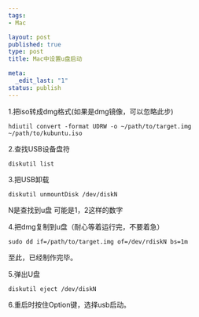 ```yaml
--- 
tags: 
- Mac

layout: post
published: true
type: post
title: Mac中设置u盘启动

meta: 
  _edit_last: "1"
status: publish
---
```

1.把iso转成dmg格式(如果是dmg镜像，可以忽略此步)

    hdiutil convert -format UDRW -o ~/path/to/target.img ~/path/to/kubuntu.iso  
    

2.查找USB设备盘符

    diskutil list  
    

<!--more-->

3.把USB卸载

    diskutil unmountDisk /dev/diskN  
    

N是查找到u盘 可能是1，2这样的数字

4.把dmg复制到u盘（耐心等着运行完，不要着急）

    sudo dd if=/path/to/target.img of=/dev/rdiskN bs=1m  
    

至此，已经制作完毕。

5.弹出U盘

    diskutil eject /dev/diskN  
    

6.重启时按住Option键，选择usb启动。
